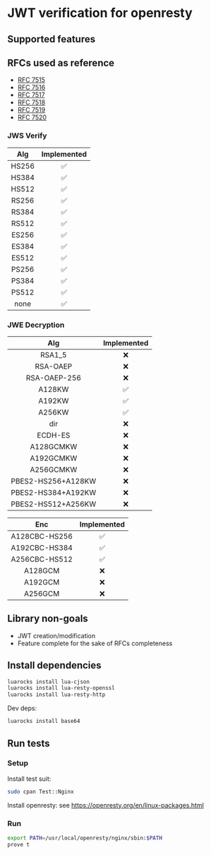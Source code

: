 # JWT verification for openresty

## Supported features

## RFCs used as reference

- [RFC 7515](https://datatracker.ietf.org/doc/html/rfc7515)
- [RFC 7516](https://datatracker.ietf.org/doc/html/rfc7516)
- [RFC 7517](https://datatracker.ietf.org/doc/html/rfc7517)
- [RFC 7518](https://datatracker.ietf.org/doc/html/rfc7518)
- [RFC 7519](https://datatracker.ietf.org/doc/html/rfc7519)
- [RFC 7520](https://datatracker.ietf.org/doc/html/rfc7520)

### JWS Verify

|  Alg  |    Implemented     |
|:-----:|:------------------:|
| HS256 | :white_check_mark: |
| HS384 | :white_check_mark: |
| HS512 | :white_check_mark: |
| RS256 | :white_check_mark: |
| RS384 | :white_check_mark: |
| RS512 | :white_check_mark: |
| ES256 | :white_check_mark: |
| ES384 | :white_check_mark: |
| ES512 | :white_check_mark: |
| PS256 | :white_check_mark: |
| PS384 | :white_check_mark: |
| PS512 | :white_check_mark: |
| none  | :white_check_mark: |

### JWE Decryption

|        Alg         |     Implemented     |
|:------------------:|:-------------------:|
|       RSA1_5       |         :x:         |
|      RSA-OAEP      |         :x:         |
|    RSA-OAEP-256    |         :x:         |
|       A128KW       | :white_check_mark:  |
|       A192KW       | :white_check_mark:  |
|       A256KW       | :white_check_mark:  |
|        dir         |         :x:         |
|      ECDH-ES       |         :x:         |
|     A128GCMKW      |         :x:         |
|     A192GCMKW      |         :x:         |
|     A256GCMKW      |         :x:         |
| PBES2-HS256+A128KW |         :x:         |
| PBES2-HS384+A192KW |         :x:         |
| PBES2-HS512+A256KW |         :x:         |

|      Enc      |     Implemented     |
|:-------------:|:-------------------:|
| A128CBC-HS256 | :white_check_mark:  |
| A192CBC-HS384 | :white_check_mark:  |
| A256CBC-HS512 | :white_check_mark:  |
|    A128GCM    |         :x:         |
|    A192GCM    |         :x:         |
|    A256GCM    |         :x:         |

## Library non-goals

- JWT creation/modification
- Feature complete for the sake of RFCs completeness

## Install dependencies

```bash
luarocks install lua-cjson
luarocks install lua-resty-openssl
luarocks install lua-resty-http
```

Dev deps:
```bash
luarocks install base64
```

## Run tests

### Setup

Install test suit:
```bash
sudo cpan Test::Nginx
```

Install openresty: see https://openresty.org/en/linux-packages.html

### Run

```bash
export PATH=/usr/local/openresty/nginx/sbin:$PATH
prove t
```
